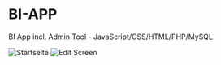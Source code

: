 # BI-APP
BI App incl. Admin Tool - JavaScript/CSS/HTML/PHP/MySQL

![Startseite]([Pfad/zum/Bild.jpg](https://www.dropbox.com/scl/fi/iuwgogrbp03v8bcsec6tr/screen1.jpg?rlkey=u1jblzrcwoltgylctexw4stj2&dl=0))
![Edit Screen]([Pfad/zum/Bild.jpg](https://www.dropbox.com/scl/fi/b6bz7owe5m456adh20w0t/screen2.jpg?rlkey=vf4x4ig1m751jw70wty461r8y&dl=0))
